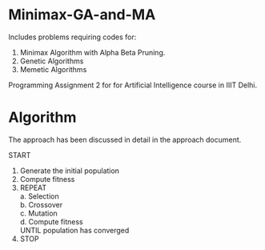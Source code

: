 # Minimax-GA-and-MA
Includes problems requiring codes for:
  1. Minimax Algorithm with Alpha Beta Pruning.
  2. Genetic Algorithms
  3. Memetic Algorithms

Programming Assignment 2 for for Artificial Intelligence course in IIIT Delhi.

# Algorithm
The approach has been discussed in detail in the approach document.

START  
1. Generate the initial population  
2. Compute fitness  
3. REPEAT  
a. Selection  
b. Crossover  
c. Mutation  
d. Compute fitness  
UNTIL population has converged  
4. STOP  
